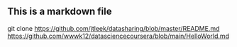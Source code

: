 ## This is a markdown file
git clone https://github.com/jtleek/datasharing/blob/master/README.md https://github.com/wwwk12/datasciencecoursera/blob/main/HelloWorld.md
